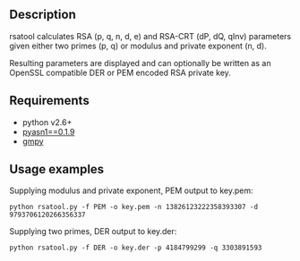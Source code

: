 Description
-----------
rsatool calculates RSA (p, q, n, d, e) and RSA-CRT (dP, dQ, qInv) parameters given
either two primes (p, q) or modulus and private exponent (n, d).

Resulting parameters are displayed and can optionally be written as an OpenSSL compatible DER or PEM encoded RSA private key.

Requirements
------------

* python v2.6+
* [pyasn1==0.1.9][1]
* [gmpy][2]

Usage examples
--------------

Supplying modulus and private exponent, PEM output to key.pem:

    python rsatool.py -f PEM -o key.pem -n 13826123222358393307 -d 9793706120266356337

Supplying two primes, DER output to key.der:

    python rsatool.py -f DER -o key.der -p 4184799299 -q 3303891593

[1]: http://pypi.python.org/pypi/pyasn1/
[2]: http://pypi.python.org/pypi/gmpy/
